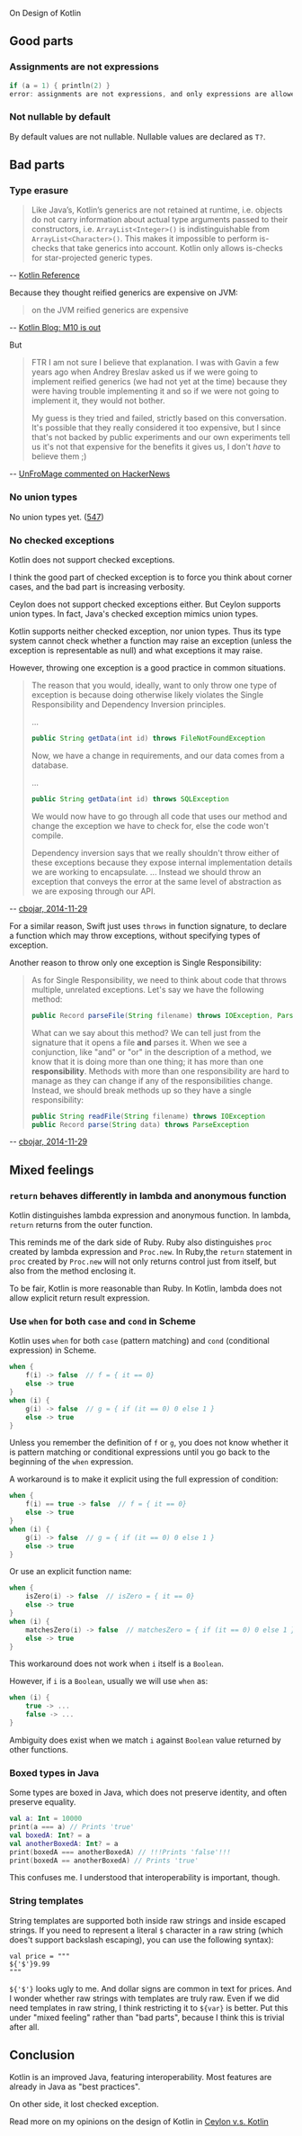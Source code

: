 On Design of Kotlin

Good parts
-------------

### Assignments are not expressions

```kotlin
if (a = 1) { println(2) }
error: assignments are not expressions, and only expressions are allowed in this context
```

### Not nullable by default

By default values are not nullable. Nullable values are declared as `T?`.

Bad parts
-----------

### Type erasure

> Like Java’s, Kotlin’s generics are not retained at runtime,
> i.e. objects do not carry information about actual type arguments
> passed to their constructors, i.e.
> `ArrayList<Integer>()` is indistinguishable from `ArrayList<Character>()`.
> This makes it impossible to perform is-checks
> that take generics into account.
> Kotlin only allows is-checks for star-projected generic types.

-- [Kotlin Reference](https://kotlinlang.org/docs/reference/java-interop.html)

Because they thought reified generics are expensive on JVM:

> on the JVM reified generics are expensive

-- [Kotlin Blog: M10 is out](http://blog.jetbrains.com/kotlin/2014/12/m10-is-out/)

But

> FTR I am not sure I believe that explanation.
> I was with Gavin a few years ago
> when Andrey Breslav asked us
> if we were going to implement reified generics
> (we had not yet at the time)
> because they were having trouble implementing it
> and so if we were not going to implement it, they would not bother.
>
> My guess is they tried and failed, strictly based on this conversation.
> It's possible that they really considered it too expensive,
> but I since that's not backed by public experiments
> and our own experiments tell us
> it's not that expensive for the benefits it gives us,
> I don't _have_ to believe them ;)

-- [UnFroMage commented on HackerNews](https://news.ycombinator.com/item?id=10466643)

### No union types

No union types yet. ([547])

[547]: https://discuss.kotlinlang.org/t/any-thoughts-on-ceylon-style-union-and-intersection-types/547

### No checked exceptions

Kotlin does not support checked exceptions.

I think the good part of checked exception is
to force you think about corner cases,
and the bad part is increasing verbosity.

Ceylon does not support checked exceptions either.
But Ceylon supports union types.
In fact, Java's checked exception mimics union types.

Kotlin supports neither checked exception, nor union types.
Thus its type system cannot check whether a function may raise an exception
(unless the exception is representable as null)
and what exceptions it may raise.

However, throwing one exception is a good practice in common situations.

> The reason that you would, ideally, want to only throw one type of exception
> is because doing otherwise likely violates the Single Responsibility and
> Dependency Inversion principles.
>
> ...
>
> ```java
> public String getData(int id) throws FileNotFoundException
> ```
>
> Now, we have a change in requirements, and our data comes from a database.
>
> ...
>
> ```java
> public String getData(int id) throws SQLException
> ```
>
> We would now have to go through all code that uses our method
> and change the exception we have to check for, else the code won't compile.
>
> Dependency inversion says that we really shouldn't throw either
> of these exceptions
> because they expose internal implementation details
> we are working to encapsulate.
> ...
> Instead we should throw an exception
> that conveys the error at the same level of abstraction
> as we are exposing through our API.

-- [cbojar, 2014-11-29](http://programmers.stackexchange.com/a/264068/65620)

For a similar reason, Swift just uses `throws` in function signature,
to declare a function which may throw exceptions,
without specifying types of exception.

Another reason to throw only one exception is Single Responsibility:

> As for Single Responsibility, we need to think about code
> that throws multiple, unrelated exceptions.
> Let's say we have the following method:
>
> ```java
> public Record parseFile(String filename) throws IOException, ParseException
> ```
>
> What can we say about this method? We can tell just from the signature
> that it opens a file **and** parses it.
> When we see a conjunction, like "and" or "or"
> in the description of a method,
> we know that it is doing more than one thing;
> it has more than one **responsibility**.
> Methods with more than one responsibility are hard to manage
> as they can change if any of the responsibilities change.
> Instead, we should break methods up so they have a single responsibility:
>
> ```java
> public String readFile(String filename) throws IOException
> public Record parse(String data) throws ParseException
> ```

-- [cbojar, 2014-11-29](http://programmers.stackexchange.com/a/264068/65620)


Mixed feelings
----------------

### `return` behaves differently in lambda and anonymous function

Kotlin distinguishes lambda expression and anonymous function.
In lambda, `return` returns from the outer function.

This reminds me of the dark side of Ruby.
Ruby also distinguishes `proc` created by lambda expression and `Proc.new`.
In Ruby,the `return` statement in `proc` created by `Proc.new`
will not only returns control just from itself,
but also from the method enclosing it.

To be fair, Kotlin is more reasonable than Ruby.
In Kotlin, lambda does not allow explicit return result expression.

### Use `when` for both `case` and `cond` in Scheme

Kotlin uses `when` for both `case` (pattern matching)
and `cond` (conditional expression) in Scheme.

```kotlin
when {
    f(i) -> false  // f = { it == 0}
    else -> true
}
when (i) {
    g(i) -> false  // g = { if (it == 0) 0 else 1 }
    else -> true
}
```

Unless you remember the definition of `f` or `g`,
you does not know whether it is pattern matching or conditional expressions
until you go back to the beginning of the `when` expression.

A workaround is to make it explicit using the full expression of condition:

```kotlin
when {
    f(i) == true -> false  // f = { it == 0}
    else -> true
}
when (i) {
    g(i) -> false  // g = { if (it == 0) 0 else 1 }
    else -> true
}
```

Or use an explicit function name:

```kotlin
when {
    isZero(i) -> false  // isZero = { it == 0}
    else -> true
}
when (i) {
    matchesZero(i) -> false  // matchesZero = { if (it == 0) 0 else 1 }
    else -> true
}
```

This workaround does not work when `i` itself is a `Boolean`.

However, if `i` is a `Boolean`, usually we will use `when` as:

```kotlin
when (i) {
    true -> ...
    false -> ...
}
```

Ambiguity does exist
when we match `i` against `Boolean` value returned by other functions.

### Boxed types in Java

Some types are boxed in Java, which does not preserve identity, and often preserve equality.

```kotlin
val a: Int = 10000
print(a === a) // Prints 'true'
val boxedA: Int? = a
val anotherBoxedA: Int? = a
print(boxedA === anotherBoxedA) // !!!Prints 'false'!!!
print(boxedA == anotherBoxedA) // Prints 'true'
```

This confuses me.
I understood that interoperability is important, though.

### String templates

String templates are supported both inside raw strings and inside escaped strings. If you need to represent a literal `$` character in a raw string (which does't support backslash escaping), you can use the following syntax):

```koltin
val price = """
${'$'}9.99
"""
```

`${'$'}` looks ugly to me.
And dollar signs are common in text for prices.
And I wonder whether raw strings with templates are truly raw.
Even if we did need templates in raw string,
I think restricting it to `${var}` is better.
Put this under "mixed feeling" rather than "bad parts",
because I think this is trivial after all.


Conclusion
-------------

Kotlin is an improved Java, featuring interoperability.
Most features are already in Java as "best practices".

On other side, it lost checked exception.

Read more on my opinions on the design of Kotlin in [Ceylon v.s. Kotlin](ceylon-kotlin/)
